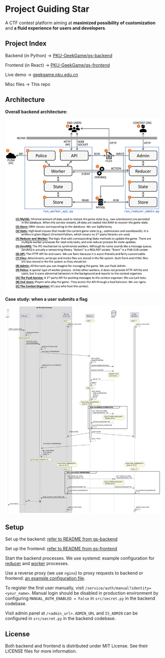 # Project Guiding Star

A CTF contest platform aiming at **maximized possibility of customization** and **a fluid experience for users and developers**.

## Project Index

Backend (in Python) → [PKU-GeekGame/gs-backend](https://github.com/PKU-GeekGame/gs-backend)

Frontend (in React) → [PKU-GeekGame/gs-frontend](https://github.com/PKU-GeekGame/gs-frontend)

Live demo → [geekgame.pku.edu.cn](https://geekgame.pku.edu.cn)

Misc files → This repo

## Architecture

**Overall backend architecture:**

![architecture](figures/architecture.png)

**Case study: when a user submits a flag**

![submit_flag](figures/submit_flag.svg)

## Setup

Set up the backend: [refer to README from gs-backend](https://github.com/PKU-GeekGame/gs-backend)

Set up the frontend: [refer to README from gs-frontend](https://github.com/PKU-GeekGame/gs-frontend)

Start the backend processes. We use systemd: example configuration for [reducer](gs-reducer.service) and [worker](gs-worker.service) processes.

Use a reverse proxy (we use `nginx`) to proxy requests to backend or frontend: [an example configuration file](example.nginx-host.conf).

To register the first user manually, visit `/service/auth/manual?identity=<your_name>`.
Manual login should be disabled in production environment by configuring `MANUAL_AUTH_ENABLED = False` in `src/secret.py` in the backend codebase.

Visit admin panel at `/<admin_url>`.
`ADMIN_URL` and `IS_ADMIN` can be configured in `src/secret.py` in the backend codebase.

## License

Both backend and frontend is distributed under MIT License. See their LICENSE files for more information.